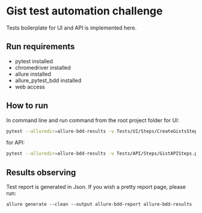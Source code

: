 # Gist test automation challenge

Tests boilerplate for UI and API is implemented here.

## Run requirements
- pytest installed
- chromedriver installed
- allure installed
- allure_pytest_bdd installed
- web access

## How to run
In command line and run command from the root project folder 
for UI:
```bash
pytest --alluredir=allure-bdd-results -v Tests/UI/Steps/CreateGistsSteps.py
```
for API:
```bash
pytest --alluredir=allure-bdd-results -v Tests/API/Steps/GistAPISteps.py
```
## Results observing
Test report is generated in Json. If you wish a pretty report page, please run:
````
allure generate --clean --output allure-bdd-report allure-bdd-results                 
````
